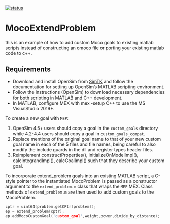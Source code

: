 [![status](https://joss.theoj.org/papers/ab4ece70adece3811308955d52be6a2f/status.svg)](https://joss.theoj.org/papers/ab4ece70adece3811308955d52be6a2f)

# MocoExtendProblem
this is an example of how to add custom Moco goals to existing matlab scripts instead of constructing an omoco file or porting your existing matlab code to c++.


## Requirements

- Download and install OpenSim from [SimTK](https://simtk.org) and follow the documentation for setting up OpenSim’s MATLAB scripting environment.
- Follow the instructions (OpenSim) to download necessary dependencies for both scripting in MATLAB and C++ development.
- In MATLAB, configure MEX with mex -setup C++ to use the MS VisualStudio 2019+.

To create a new goal with `MEP`: 

1. OpenSim 4.5+ users should copy a goal in the `custom_goals` directory while 4.2-4.4 users  should copy a goal in `custom_goals_compat`.
2. Replace mentions of the original goal name to that of your new custom goal name in each of the 5 files and file names, being careful to also modify the include guards in the dll and register types header files. 
3. Reimplement constructProperties(), initializeOnModelImpl(), calcIntegrandImpl(), calcGoalImpl() such that they describe your custom goal.

To incorporate extend_problem goals into an existing MATLAB script, a C-style pointer to the instantiated MocoProblem is passed as a constructor argument to the `extend_problem.m` class that wraps the `MEP` MEX. Class methods of `extend_problem.m` are then used to add custom goals to the MocoProblem.

```C++
cptr = uint64(problem.getCPtr(problem));
ep = extend_problem(cptr);
ep.addMocoCustomGoal('custom_goal',weight,power,divide_by_distance);
```
